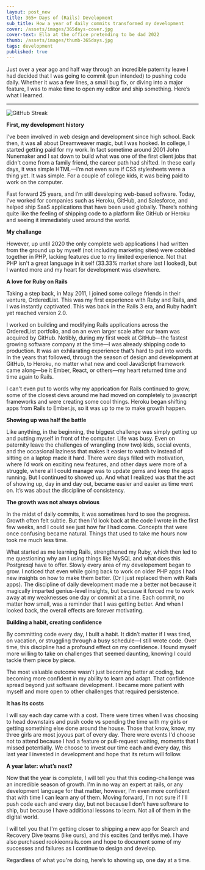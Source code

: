 ```yaml
---
layout: post_new
title: 365+ Days of (Rails) Development
sub_title: How a year of daily commits transformed my development
cover: /assets/images/365days-cover.jpg
cover-text: Ella at the office pretending to be dad 2022
thumb: /assets/images/thumb-365days.jpg
tags: development
published: true
---
```

        
Just over a year ago and half way through an incredible paternity leave I had decided that I was going to commit (pun intended) to pushing code daily. Whether it was a few lines, a small bug fix, or diving into a major feature, I was to make time to open my editor and ship something. Here’s what I learned.

___

<img src="https://streak-stats.demolab.com?user=mattgraham" alt="GitHub Streak" class="w-full" />

**First, my development history**

I’ve been involved in web design and development since high school. Back then, it was all about Dreamweaver magic, but I was hooked. In college, I started getting paid for my work. In fact sometime around 2001 John Nunemaker and I sat down to build what was one of the first client jobs that didn't come from a family friend, the career path had shifted. In these early days, it was simple HTML—I’m not even sure if CSS stylesheets were a thing yet. It was simple. For a couple of college kids, it was being paid to work on the computer.

Fast forward 25 years, and I’m still developing web-based software. Today, I’ve worked for companies such as Heroku, GitHub, and Salesforce, and helped ship SaaS applications that have been used globally. There’s nothing quite like the feeling of shipping code to a platform like GitHub or Heroku and seeing it immediately used around the world.

**My challange**

However, up until 2020 the only complete web applications I had written from the ground up by myself (not including marketing sites) were cobbled together in PHP, lacking features due to my limited experience. Not that PHP isn't a great language in it self (33.33% market share last I looked), but I wanted more and my heart for development was elsewhere.

**A love for Ruby on Rails**

Taking a step back, in May 2011, I joined some college friends in their venture, OrderedList. This was my first experience with Ruby and Rails, and I was instantly captivated. This was back in the Rails 3 era, and Ruby hadn’t yet reached version 2.0.

I worked on building and modifying Rails applications across the OrderedList portfolio, and on an even larger scale after our team was acquired by GitHub. Notibly, during my first week at GitHub—the fastest growing software company at the time—I was already shipping code to production. It was an exhilarating experience that’s hard to put into words. In the years that followed, through the season of design and development at GitHub, to Heroku, no matter what new and cool JavaScript framework came along—be it Ember, React, or others—my heart returned time and time again to Rails. 

I can't even put to words why my apprication for Rails continued to grow, some of the closest devs around me had moved on completely to javascript frameworks and were creating some cool things. Heroku began shifting apps from Rails to Ember.js, so it was up to me to make growth happen.

**Showing up was half the battle**

Like anything, in the beginning, the biggest challenge was simply getting up and putting myself in front of the computer. Life was busy. Even on paternity leave the challenges of wrangling (now two) kids, social events, and the occasional laziness that makes it easier to watch tv instead of sitting on a laptop made it hard. There were days filled with motivation, where I’d work on exciting new features, and other days were more of a struggle, where all I could manage was to update gems and keep the apps running. But I continued to showed up. And what I realized was that the act of showing up, day in and day out, became easier and easier as time went on. It’s was about the discipline of consistency.

**The growth was not always obvious**

In the midst of daily commits, it was sometimes hard to see the progress. Growth often felt subtle. But then I’d look back at the code I wrote in the first few weeks, and I could see just how far I had come. Concepts that were once confusing became natural. Things that used to take me hours now took me much less time.

What started as me learning Rails, strengthened my Ruby, which then led to me questioning why am I using things like MySQL and what does this Postgresql have to offer. Slowly every area of my developement began to grow. I noticed that even while going back to work on older PHP apps I had new insights on how to make them better. (Or I just replaced them with Rails apps). The discipline of daily development made me a better not because it magically imparted genius-level insights, but because it forced me to work away at my weaknesses one day or commit at a time. Each commit, no matter how small, was a reminder that I was getting better. And when I looked back, the overall effects are forever motivating.

**Building a habit, creating confidence**

By committing code every day, I built a habit. It didn’t matter if I was tired, on vacation, or struggling through a busy schedule—I still wrote code. Over time, this discipline had a profound effect on my confidence. I found myself more willing to take on challenges that seemed daunting, knowing I could tackle them piece by piece.

The most valuable outcome wasn’t just becoming better at coding, but becoming more confident in my ability to learn and adapt. That confidence spread beyond just software development. I became more patient with myself and more open to other challenges that required persistence.

**It has its costs**

I will say each day came with a cost. There were times when I was choosing to head downstairs and push code vs spending the time with my girls or getting something else done around the house. Those that know, know, my three girls are most joyous part of every day. There were events I'd choose not to attend because I had a feature or pull-request waiting, moments that I missed potentially. We choose to invest our time each and every day, this last year I invested in development and hope that its return will follow.

**A year later: what’s next?**

Now that the year is complete, I will tell you that this coding-challenge was an incredible season of growth. I'm in no way an expert at rails, or any development language for that matter, however, I'm even more confident that with time I can learn any of them. Moving forward, I'm not sure if I'll push code each and every day, but not because I don't have software to ship, but because I have additional lessons to learn. Not all of them in the digital world. 

I will tell you that I'm getting closer to shipping a new app for Search and Recovery Dive teams (like ours), and this excites (and terifys me). I have also purchased rookieonrails.com and hope to document some of my successes and failures as I continue to design and develop. 

Regardless of what you're doing, here’s to showing up, one day at a time.